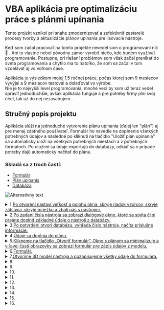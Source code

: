 # VBA aplikácia pre optimalizáciu práce s plánmi upínania

Tento projekt vznikol pri snahe zmodernizovať a zefektívniť zastarelé procesy tvorby a aktualizácie plánov upínania pre lisovacie nástroje.

<!--## Popis projektu-->
Keď som začal pracovať na tomto projekte nevedel som o programovaní nič :exploding_head: . Ani to vlastne nebol pôvodny zámer vyrobiť niečo, kde budem využívať programovanie. Postupne, pri riešení problémov som však začal prenikať do sveta programovania a chytilo ma to natoľko, že som sa začal v tom vzdelávať aj vo voľnom čase.  

Aplikácia je výsledkom mojej 1,5 ročnej práce, počas ktorej som 9 mesiacov vyvýjal a 9 mesiacov testoval a dolaďoval vo výrobe.  
Nie je to najvyšší level programovania, mnohé veci by som už teraz vedel spraviť jednoduchšie, avšak aplikácia funguje a pre potreby firmy plní svoj účel, tak už do nej nezasahujem...

## Stručný popis projektu
Aplikácia slúži na jednoduché vytvorenie plánu upínania (ďalej len "plán") aj pre menej zdatného používateľ. Formulár ho navedie na doplnenie všetkých potrebných údajov a následné po kliknutí na tlačidlo "Uložiť plán upínania" sa automaticky uloží na všetkých potrebných miestach a v potrebných formátoch. Po uložení sa údaje exportujú do databázy, odkiaľ sa v prípade potreby dajú automaticky načítať do plánu.  

### Skladá sa z troch častí:  
- [Formulár](https://github.com/AdamVavro/VBA-project1/blob/KT05_05/Screenshots/%C5%A4ahovka/06.%20Formul%C3%A1r.jpg)
- [Plán upínania](https://github.com/AdamVavro/VBA-project1/blob/KT05_05/Screenshots/%C5%A4ahovka/01.%20Pr%C3%A1zdny%20pl%C3%A1n%20up%C3%ADnania.jpg)
- [Databáza](https://github.com/AdamVavro/VBA-project1/blob/KT05_05/Screenshots/%C5%A4ahovka/27.2%20Datab%C3%A1za.jpg)

![Alternatívny text](https://github.com/AdamVavro/VBA-project1/blob/KT05_05/Screenshots/%C5%A4ahovka/00.%20Komplet.jpg)


<!--1.TEST__________________________________________________________________________________________________________________-->

<!--<details><summary>1.<ins>TEST</ins></summary>
	
![SCRENSHOT](https://github.com/AdamVavro/VBA-project1/blob/KT05_05/Screenshots/%C5%A4ahovka/01.%20Pr%C3%A1zdny%20pl%C3%A1n%20up%C3%ADnania.jpg)
<details><summary>kód</summary>

![CODE](https://github.com/AdamVavro/VBA-project1/blob/KT05_05/Code/Code%20screenshots/01.%20Po%20otvoren%C3%AD%20nastav%C3%AD%20ve%C4%BEkos%C5%A5%20okna.jpg)
</details>
 
---
</details>-->
<!--1._________________________________________________________________________________________________________________________________________________________________________________________________-->
<details><summary>1.<ins>Po otvorení nastaví veľkosť a polohu okna, skryje riadok vzorcov, skryje záhlavia, skryje mriežku a zbalí pás s nástrojmi.</ins></summary>

![SCRENSHOT](https://github.com/AdamVavro/VBA-project1/blob/KT05_05/Screenshots/%C5%A4ahovka/01.%20Pr%C3%A1zdny%20pl%C3%A1n%20up%C3%ADnania.jpg)
<details><summary>kód</summary>

![CODE](https://github.com/AdamVavro/VBA-project1/blob/KT05_05/Code/Code%20screenshots/01.%20Po%20otvoren%C3%AD%20nastav%C3%AD%20ve%C4%BEkos%C5%A5%20okna.jpg)
</details>

---
</details>
<!--1.	[Po otvorení nastaví veľkosť a polohu okna, skryje riadok vzorcov, skryje záhlavia, skryje mriežku a zbalí pás s nástrojmi.](https://github.com/AdamVavro/VBA-project1/blob/KT05_05/Screenshots/%C5%A4ahovka/01.%20Pr%C3%A1zdny%20pl%C3%A1n%20up%C3%ADnania.jpg)<details><summary>Kód</summary>![Alternatívny text](https://github.com/AdamVavro/VBA-project1/blob/KT05_05/Code/Code%20screenshots/01.%20Po%20otvoren%C3%AD%20nastav%C3%AD%20ve%C4%BEkos%C5%A5%20okna.jpg)</details>-->

<!--2._________________________________________________________________________________________________________________________________________________________________________________________________-->
<details><summary>2.<ins>Po zadaní čísla nástroja sa zobrazí dialógové okno, ktoré sa spýta či si prajete doplniť základné údaje o nástroji z databázy.</ins></summary>

![SCRENSHOT](https://github.com/AdamVavro/VBA-project1/blob/KT05_05/Screenshots/%C5%A4ahovka/02.%20Doplni%C5%A5%20%C3%BAdaje.jpg)
<details><summary>kód</summary>

![CODE](https://github.com/AdamVavro/VBA-project1/blob/KT05_05/Code/Code%20screenshots/02.%20%C4%8C%C3%ADslo%20n%C3%A1stroja.jpg)
</details>

---
</details>	 
<!--2.	[Po zadaní čísla nástroja sa zobrazí dialógové okno, ktoré sa spýta či si prajete doplniť základné údaje o nástroji z databázy.](https://github.com/AdamVavro/VBA-project1/blob/KT05_05/Screenshots/%C5%A4ahovka/02.%20Doplni%C5%A5%20%C3%BAdaje.jpg)<details><summary>Kód</summary>![Alternatívny text](https://github.com/AdamVavro/VBA-project1/blob/KT05_05/Code/Code%20screenshots/02.%20%C4%8C%C3%ADslo%20n%C3%A1stroja.jpg)</details>-->

<!--3._________________________________________________________________________________________________________________________________________________________________________________________________-->
<details><summary>3.<ins>Po potvrdení otvorí databázu, vyhľadá číslo nástroja, načíta príslušné informácie.</ins></summary>

![SCRENSHOT](https://github.com/AdamVavro/VBA-project1/blob/KT05_05/Screenshots/%C5%A4ahovka/03.%20Na%C4%8D%C3%ADtanie%20%C3%BAdajov%20z%20datab%C3%A1zy.jpg)
<details><summary>kód</summary>

![CODE](https://github.com/AdamVavro/VBA-project1/blob/KT05_05/Code/Code%20screenshots/03.-04.%20Na%C4%8D%C3%ADta%20%C3%BAdaje%20z%20datab%C3%A1zy%20a%20dopln%C3%AD%20do%20pl%C3%A1nu.jpg)
</details>

---
</details>

<!--3.	[Po potvrdení otvorí databázu, vyhľadá číslo nástroja, načíta príslušné informácie.](https://github.com/AdamVavro/VBA-project1/blob/KT05_05/Screenshots/%C5%A4ahovka/03.%20Na%C4%8D%C3%ADtanie%20%C3%BAdajov%20z%20datab%C3%A1zy.jpg)<details><summary>Kód</summary>![Alternatívny text](https://github.com/AdamVavro/VBA-project1/blob/KT05_05/Code/Code%20screenshots/03.-04.%20Na%C4%8D%C3%ADta%20%C3%BAdaje%20z%20datab%C3%A1zy%20a%20dopln%C3%AD%20do%20pl%C3%A1nu.jpg)</details>-->

<!--4._________________________________________________________________________________________________________________________________________________________________________________________________-->
<details><summary>4.<ins>Údaje sa doplnia do plánu.</ins></summary>

![SCRENSHOT](https://github.com/AdamVavro/VBA-project1/blob/KT05_05/Screenshots/%C5%A4ahovka/04.%20Automatick%C3%A9%20doplnenie%20%C3%BAdajov.jpg)
<details><summary>kód</summary>

![CODE](https://github.com/AdamVavro/VBA-project1/blob/KT05_05/Code/Code%20screenshots/03.-04.%20Na%C4%8D%C3%ADta%20%C3%BAdaje%20z%20datab%C3%A1zy%20a%20dopln%C3%AD%20do%20pl%C3%A1nu.jpg)
</details>

---
</details>

<!--4.	[Údaje sa doplnia do plánu.](https://github.com/AdamVavro/VBA-project1/blob/KT05_05/Screenshots/%C5%A4ahovka/04.%20Automatick%C3%A9%20doplnenie%20%C3%BAdajov.jpg)<details><summary>Kód</summary>![Alternatívny text](https://github.com/AdamVavro/VBA-project1/blob/KT05_05/Code/Code%20screenshots/03.-04.%20Na%C4%8D%C3%ADta%20%C3%BAdaje%20z%20datab%C3%A1zy%20a%20dopln%C3%AD%20do%20pl%C3%A1nu.jpg)</details>-->

<!--5._________________________________________________________________________________________________________________________________________________________________________________________________-->
<details><summary>5.<ins>Klikneme na tlačidlo „Otvoriť formulár“. Okno s plánom sa minimalizuje a v ľavej časti obrazovky sa zobrazí formulár pre zápis údajov z modelu.</ins></summary>

![SCRENSHOT](https://github.com/AdamVavro/VBA-project1/blob/KT05_05/Screenshots/%C5%A4ahovka/05.%20Tla%C4%8Didlo%20otvori%C5%A5%20formul%C3%A1r.jpg)
<details><summary>kód</summary>

![CODE](https://github.com/AdamVavro/VBA-project1/blob/KT05_05/Code/Code%20screenshots/05.%20Tla%C4%8Didlo%20Otvori%C5%A5%20formul%C3%A1r.jpg)
</details>

---
</details>


<!--5.	[Klikneme na tlačidlo „Otvoriť formulár“. Okno s plánom sa minimalizuje a v ľavej časti obrazovky sa zobrazí formulár pre zápis údajov z modelu.](https://github.com/AdamVavro/VBA-project1/blob/KT05_05/Screenshots/%C5%A4ahovka/05.%20Tla%C4%8Didlo%20otvori%C5%A5%20formul%C3%A1r.jpg)<details><summary>Kód</summary>![Alternatívny text](https://github.com/AdamVavro/VBA-project1/blob/KT05_05/Code/Code%20screenshots/05.%20Tla%C4%8Didlo%20Otvori%C5%A5%20formul%C3%A1r.jpg)</details>-->

<!--6._________________________________________________________________________________________________________________________________________________________________________________________________-->
<details><summary>6.<ins>Formulár.</ins></summary>

![SCRENSHOT](https://github.com/AdamVavro/VBA-project1/blob/KT05_05/Screenshots/%C5%A4ahovka/06.%20Formul%C3%A1r.jpg)
<details><summary>kód</summary>

[UserForm1.frm](https://github.com/AdamVavro/VBA-project1/blob/KT05_05/Code/Formulare/UserForm1.frm)
</details>

---
</details>


<!--6.	[Formulár.]()<details><summary>Kód</summary>![Alternatívny text]()</details>-->

<!--7._________________________________________________________________________________________________________________________________________________________________________________________________-->
<details><summary>7.<ins>Otvoríme 3D model nástroja a pozapisujeme všetky údaje do formulára.</ins></summary>

<!--![SCRENSHOT](https://github.com/AdamVavro/VBA-project1/blob/KT05_05/Screenshots/%C5%A4ahovka/07.%20Otvorenie%20CAD%20modelu.jpg)-->

<!--_________________________________________________________7.1_________________________________________________________________-->
<details><summary>7.1 Rozmery nástroja D, Š, V.</summary>

![SCRENSHOT](https://github.com/AdamVavro/VBA-project1/blob/KT05_05/Screenshots/%C5%A4ahovka/08.%20Rozmery%20n%C3%A1stroja.jpg)
<details><summary>kód</summary>

![CODE](https://github.com/AdamVavro/VBA-project1/blob/KT05_05/Code/Code%20screenshots/08.%20Rozmery%20n%C3%A1stroja.jpg)
</details>

---
</details>
<!--_____________________________________________________________________________________________________________________________-->
<!--_________________________________________________________7.2__________________________________________________________________-->
<details><summary>7.2 Vzdialenosť medzi drážkami.</summary>

![SCRENSHOT](https://github.com/AdamVavro/VBA-project1/blob/KT05_05/Screenshots/%C5%A4ahovka/09.Vzdialenos%C5%A5%20medzi%20dr%C3%A1%C5%BEkami.jpg)
<details><summary>kód</summary>

![CODE](https://github.com/AdamVavro/VBA-project1/blob/KT05_05/Code/Code%20screenshots/09.%2C%2010.%2C%2011.%20Vzdialenos%C5%A5%20medzi%20obl%C3%BAkmi%2C%20GDF(OB)%2C%20up%C3%ADnacia%20v%C3%BD%C5%A1ka.jpg)
</details>

---
</details>
<!--_____________________________________________________________________________________________________________________________-->
<!--_________________________________________________________7.3__________________________________________________________________-->
<details><summary>7.3 GDF(OB).</summary>

![SCRENSHOT](https://github.com/AdamVavro/VBA-project1/blob/KT05_05/Screenshots/%C5%A4ahovka/10.%20GDF(OB).jpg)
<details><summary>kód</summary>

```
'ZDVIH OBVODOVYCH GDF
Súkromné Sub CheckBox15_Click()
    Pri chybe Pokračovať ďalej
    Pracovné listy ("AIO_Plan").Zrušiť ochranu hesla:="Lis.0123"


    AkCheckBox15.Value =Pravda Potom
          Rozsah("L6").Hodnota ="Zdvih obvodových GDF"
          CheckBox16.Locked =Pravda
    Inak: Rozsah("L6").Hodnota =""
          CheckBox16.Locked =Nepravdivé
    End If
    
    Pracovné listy ("AIO_Plan").Ochrana heslom:="Lis.0123"
    Pri chybe Prejsť na 0
End Sub
'ZDVIH ODSTAVOVACICH BLOKOV
Súkromné Sub CheckBox16_Click()
    
    Pri chybe Pokračovať ďalej
    Pracovné listy ("AIO_Plan").Zrušiť ochranu hesla:="Lis.0123"
    
        AkCheckBox16.Value =Pravda Potom
              Rozsah("L6").Hodnota ="Výška odstavovacích blokov"
              CheckBox15.Locked =Pravda
        Inak: Rozsah("L6").Hodnota =""
              CheckBox15.Locked =Nepravdivé
        End If
    
    Pracovné listy ("AIO_Plan").Ochrana heslom:="Lis.0123"
    Pri chybe Prejsť na 0
End Sub
```
<!--![CODE](https://github.com/AdamVavro/VBA-project1/blob/146022f3459c3358e4e7c60a68bcaef464cd5bd6/Code/Formulare/UserForm1.frm#L94-L124)-->
</details>

---
</details>
<!--_____________________________________________________________________________________________________________________________-->
<!--_________________________________________________________7.4__________________________________________________________________-->
<details><summary>7.4 Upínacia výška nástroja.</summary>

![SCRENSHOT]()
<details><summary>kód</summary>

![CODE]()
</details>

---
</details>
<!--_____________________________________________________________________________________________________________________________-->
<!--_________________________________________________________7.5__________________________________________________________________-->
<details><summary>7.5 Prítomnosť pridržiavača alebo GDF a možnosť upnutia do lisov PWS.</summary>

![SCRENSHOT]()
<details><summary>kód</summary>

![CODE]()
</details>

---
</details>
<!--_____________________________________________________________________________________________________________________________-->
<!--_________________________________________________________7.6__________________________________________________________________-->
<details><summary>7.6 Dialógové okno „Prajete si vyznačiť pozíciu tlačných čapov?“.</summary>

![SCRENSHOT]()
<details><summary>kód</summary>

![CODE]()
</details>

---
</details>
<!--_____________________________________________________________________________________________________________________________-->
<!--_________________________________________________________7.7__________________________________________________________________-->
<details><summary>7.7 Po potvrdení sa formulár zatvorí okno s plánom zmení rozmer a presunie sa vľavo dole a zobrazí raster stola. Po aktivovaní bunky v rastri stola sa zobrazia tlačidlá „Centrovanie“, „Tlačný čap“, „Voľné miesto“, „OK“.</summary>

![SCRENSHOT]()
<details><summary>kód</summary>

![CODE]()
</details>

---
</details>
<!--_____________________________________________________________________________________________________________________________-->
<!--_________________________________________________________7.8__________________________________________________________________-->
<details><summary>7.8 Pomocou zobrazených tlačidiel sa vyznačia pozície tlačných čapov.</summary>

![SCRENSHOT]()
<details><summary>kód</summary>

![CODE]()
</details>

---
</details>
<!--_____________________________________________________________________________________________________________________________-->
<!--_________________________________________________________7.9__________________________________________________________________-->
<details><summary>7.9 Keď je všetko vyznačené pomocou tlačidla „OK“ sa okno zavrie a opäť sa zobrazí formulár.</summary>

![SCRENSHOT]()
<details><summary>kód</summary>

![CODE]()
</details>

---
</details>
<!--_____________________________________________________________________________________________________________________________-->
<!--_________________________________________________________7.10__________________________________________________________________-->
<details><summary>7.10 Priemer centrovania.</summary>

![SCRENSHOT]()
<details><summary>kód</summary>

![CODE]()
</details>

---
</details>
<!--_____________________________________________________________________________________________________________________________-->
<!--_________________________________________________________7.11__________________________________________________________________-->
<details><summary>7.11 Po zapísaní súradníc centrovania z modelu sa automaticky prevedú na súradnice plánu upínania  a podľa nich sa vyznačí v rastri stola pozícia centrovania.</summary>

![SCRENSHOT]()
<details><summary>kód</summary>

![CODE]()
</details>

---
</details>
<!--_____________________________________________________________________________________________________________________________-->
<!--_________________________________________________________7.12__________________________________________________________________-->
<details><summary>7.12 Po zadaní smeru lisovania sa v pláne zobrazí smer lisovania.</summary>

![SCRENSHOT]()
<details><summary>kód</summary>

![CODE]()
</details>

---
</details>
<!--_____________________________________________________________________________________________________________________________-->
<!--_________________________________________________________7.13__________________________________________________________________-->
<details><summary>7.13 Vyplniť poznámky.</summary>

![SCRENSHOT]()
<details><summary>kód</summary>

![CODE]()
</details>

---
</details>
<!--_____________________________________________________________________________________________________________________________-->

---
</details>


<!--[Otvoríme 3D model nástroja a pozapisujeme všetky údaje do formulára.](https://github.com/AdamVavro/VBA-project1/blob/KT05_05/Screenshots/%C5%A4ahovka/07.%20Otvorenie%20CAD%20modelu.jpg)
<details>

<summary>



  </summary>

-	[Rozmery nástroja D, Š, V.]()<details><summary>Kód</summary>![Alternatívny text]()</details>

-	[Vzdialenosť medzi drážkami]()<details><summary>Kód</summary>![Alternatívny text]()</details>

-	[GDF(OB)]()<details><summary>Kód</summary>![Alternatívny text]()</details>

-	[Upínacia výška nástroja]()<details><summary>Kód</summary>![Alternatívny text]()</details>

-	[Prítomnosť pridržiavača alebo GDF a možnosť upnutia do lisov PWS]()<details><summary>Kód</summary>![Alternatívny text]()</details>

-	[Dialógové okno „Prajete si vyznačiť pozíciu tlačných čapov?“.]()<details><summary>Kód</summary>![Alternatívny text]()</details>

-	[Po potvrdení sa formulár zatvorí okno s plánom zmení rozmer a presunie sa vľavo dole a zobrazí raster stola. Po aktivovaní bunky v rastri stola sa zobrazia tlačidlá „Centrovanie“, „Tlačný čap“, „Voľné miesto“, „OK“.]()<details><summary>Kód</summary>!     [Alternatívny text]()</details>

-	[Pomocou zobrazených tlačidiel sa vyznačia pozície tlačných čapov.]()<details><summary>Kód</summary>![Alternatívny text]()</details>

-	[Keď je všetko vyznačené pomocou tlačidla „OK“ sa okno zavrie a opäť sa zobrazí formulár.]()<details><summary>Kód</summary>![Alternatívny text]()</details>

-	[Priemer centrovania]()<details><summary>Kód</summary>![Alternatívny text]()</details>

-	[Po zapísaní súradníc centrovania z modelu sa automaticky prevedú na súradnice plánu upínania  a podľa nich sa vyznačí v rastri stola pozícia centrovania.]()<details><summary>Kód</summary>![Alternatívny text]()</details>

-	[Po zadaní smeru lisovania sa v pláne zobrazí smer lisovania]()<details><summary>Kód</summary>![Alternatívny text]()</details>

- [Vyplniť poznámky]()<details><summary>Kód</summary>![Alternatívny text]()</details>

</details>-->

<!--8._________________________________________________________________________________________________________________________________________________________________________________________________-->
<details><summary>8.<ins></ins></summary>

![SCRENSHOT]()
<details><summary>kód</summary>

![CODE]()
</details>

---
</details>


 <!-- 8. <details><summary>Po kliknutí na tlačidlo "Zatvoriť formulár" sa formulár zavrie.</summary>
![Alternatívny text](https://github.com/AdamVavro/VBA-project1/blob/KT05_05/Screenshots/%C5%A4ahovka/00.%20Komplet.jpg)
        ![Alternatívny text](https://github.com/AdamVavro/VBA-project1/blob/KT05_05/Code/Code%20screenshots/20.%20Pozn%C3%A1mky%2C%20Zatvorit%20formul%C3%A1r.jpg)</details>-->

 <!--9._________________________________________________________________________________________________________________________________________________________________________________________________-->
<details><summary>9.<ins></ins></summary>

![SCRENSHOT]()
<details><summary>kód</summary>

![CODE]()
</details>

---
</details>


  <!--9.	[Zobrazí sa plán s doplnenými údajmi.]()<details><summary>Kód</summary>![Alternatívny text]()</details>-->

  <!--10._________________________________________________________________________________________________________________________________________________________________________________________________-->
<details><summary>10.<ins></ins></summary>

![SCRENSHOT]()
<details><summary>kód</summary>

![CODE]()
</details>

---
</details>


 <!-- 10.	[Po aktivovaní bunky v oblasti poznámky k nástroju sa zobrazia tlačidlá pre formátovanie poznámok.]()<details><summary>Kód</summary>![Alternatívny text]()</details>-->

<!--11._________________________________________________________________________________________________________________________________________________________________________________________________-->
<details><summary>11.<ins></ins></summary>

![SCRENSHOT]()
<details><summary>kód</summary>

![CODE]()
</details>

---
</details>

  

 <!-- 11.	[Po zapísaní údajov do oblasti „Pracovné tlaky a nastavenia“ sa zobrazí dialógové okno, ktoré sa spýta, či chcem údaj zapísať do databázy.]()<details><summary>Kód</summary>![Alternatívny text]()</details>-->

<!--12._________________________________________________________________________________________________________________________________________________________________________________________________-->
<details><summary>12.<ins></ins></summary>

![SCRENSHOT]()
<details><summary>kód</summary>

![CODE]()
</details>

---
</details>


 <!-- 12.	[Po potvrdení sa otvorí databáza vyhľadá sa číslo nástroja a konkrétna bunka s príslušným údajom. Údaj sa zapíše do bunky v databáz a v komentári bunky ktorý slúži ako archív sa zaznamená dátum, čas a zapísaná hodnota.]()<details><summary>Kód</summary>![Alternatívny text]()</details>-->

<!--13._________________________________________________________________________________________________________________________________________________________________________________________________-->
<details><summary>13.<ins></ins></summary>

![SCRENSHOT]()
<details><summary>kód</summary>

![CODE]()
</details>

---
</details>


 <!-- 13.	[Po kliknutí na tlačidlo „Uložiť plán upínania“ sa zobrazí dialógové okno, kde sa zobrazí názov uloženého súboru a adresa kde sa plán uloží.]()<details><summary>Kód</summary>![Alternatívny text]()</details>-->

<!--14._________________________________________________________________________________________________________________________________________________________________________________________________-->
<details><summary>14.<ins></ins></summary>

![SCRENSHOT]()
<details><summary>kód</summary>

![CODE]()
</details>

---
</details>


<!--  14.	[Po potvrdení sa plán uloží 3x ako pdf súbor, 1x ako xlsm súbor a 1x ako jpg súbor.]()<details><summary>Kód</summary>![Alternatívny text]()</details>-->

<!--15._________________________________________________________________________________________________________________________________________________________________________________________________-->
<details><summary>15.<ins></ins></summary>

![SCRENSHOT]()
<details><summary>kód</summary>

![CODE]()
</details>

---
</details>


 <!-- 15.	[Všetky údaje z plánu upínania sa exportujú do databázy]()<details><summary>Kód</summary>![Alternatívny text]()</details>-->

<!--16._________________________________________________________________________________________________________________________________________________________________________________________________-->
<details><summary>16.<ins></ins></summary>

![SCRENSHOT]()
<details><summary>kód</summary>

![CODE]()
</details>

---
</details>

 <!-- 16.	[V prípade potreby sa dajú do plánu importovať údaje z databázy naspať.]()<details><summary>Kód</summary>![Alternatívny text]()</details>-->



